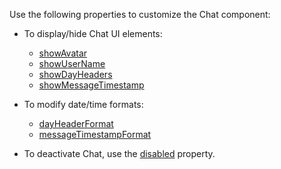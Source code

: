 Use the following properties to customize the Chat component:

- To display/hide Chat UI elements:
    - [showAvatar](/Documentation/ApiReference/UI_Components/dxChat/Configuration/#showAvatar)    
    - [showUserName](/Documentation/ApiReference/UI_Components/dxChat/Configuration/#showUserName)    
    - [showDayHeaders](/Documentation/ApiReference/UI_Components/dxChat/Configuration/#showDayHeaders)     
    - [showMessageTimestamp](/Documentation/ApiReference/UI_Components/dxChat/Configuration/#showMessageTimestamp)

- To modify date/time formats:
    - [dayHeaderFormat](/Documentation/ApiReference/UI_Components/dxChat/Configuration/#dayHeaderFormat)     
    - [messageTimestampFormat](/Documentation/ApiReference/UI_Components/dxChat/Configuration/#messageTimestampFormat) 

- To deactivate Chat, use the [disabled](/Documentation/ApiReference/UI_Components/dxChat/Configuration/#disabled) property.
<!--split-->